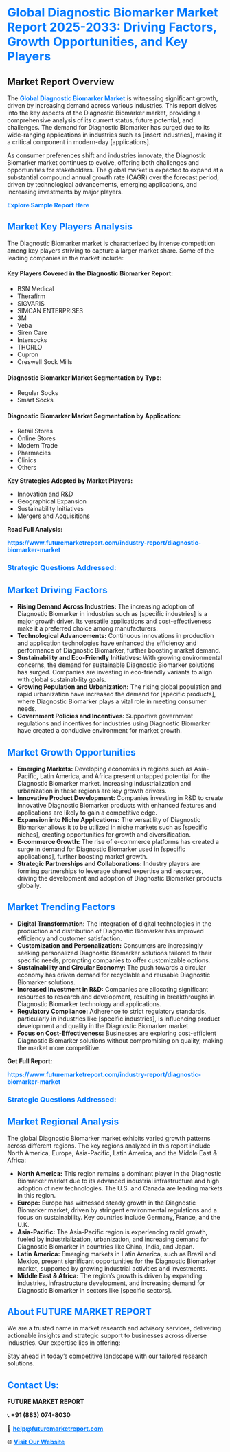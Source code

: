 <h1 style="color: #007BFF;">Global Diagnostic Biomarker Market Report 2025-2033: Driving Factors, Growth Opportunities, and Key Players</h1>

<section id="overview">
<h2>Market Report Overview</h2>
<p>The <a href="https://www.futuremarketreport.com/industry-report/diagnostic-biomarker-market" style="color: #007BFF; text-decoration: none;"><strong>Global Diagnostic Biomarker Market</strong></a> is witnessing significant growth, driven by increasing demand across various industries. This report delves into the key aspects of the Diagnostic Biomarker market, providing a comprehensive analysis of its current status, future potential, and challenges. The demand for Diagnostic Biomarker has surged due to its wide-ranging applications in industries such as [insert industries], making it a critical component in modern-day [applications].</p>
<p>As consumer preferences shift and industries innovate, the Diagnostic Biomarker market continues to evolve, offering both challenges and opportunities for stakeholders. The global market is expected to expand at a substantial compound annual growth rate (CAGR) over the forecast period, driven by technological advancements, emerging applications, and increasing investments by major players.</p>
</section>

<section id="overview">
<p><a href="https://www.futuremarketreport.com/request-sample/reportId=34412" style="color: #007BFF; text-decoration: none;"><strong>Explore Sample Report Here</strong></a></p>
</section>

<section id="key-players">
<h2 style="color: #007BFF;">Market Key Players Analysis</h2>
<p>The Diagnostic Biomarker market is characterized by intense competition among key players striving to capture a larger market share. Some of the leading companies in the market include:</p>
<h4>Key Players Covered in the Diagnostic Biomarker Report:</h4>
<ul><li>BSN Medical</li><li>Therafirm</li><li>SIGVARIS</li><li>SIMCAN ENTERPRISES</li><li>3M</li><li>Veba</li><li>Siren Care</li><li>Intersocks</li><li>THORLO</li><li>Cupron</li><li>Creswell Sock Mills</li></ul>
<h4>Diagnostic Biomarker Market Segmentation by Type:</h4>
<ul><li>Regular Socks</li><li>Smart Socks</li></ul>

<h4>Diagnostic Biomarker Market Segmentation by Application:</h4>
<ul><li>Retail Stores</li><li>Online Stores</li><li>Modern Trade</li><li>Pharmacies</li><li>Clinics</li><li>Others</li></ul>
<p><strong>Key Strategies Adopted by Market Players:</strong></p>
<ul>
<li>Innovation and R&D</li>
<li>Geographical Expansion</li>
<li>Sustainability Initiatives</li>
<li>Mergers and Acquisitions</li>
</ul>
</section>

<section>
<p><strong>Read Full Analysis: </strong></p><a href="https://www.futuremarketreport.com/industry-report/diagnostic-biomarker-market" style="color: #007BFF; text-decoration: none;"><strong>https://www.futuremarketreport.com/industry-report/diagnostic-biomarker-market</strong></a>
<h3 style="color: #007BFF;">Strategic Questions Addressed:</h3>
</section>

<section id="driving-factors">
<h2 style="color: #007BFF;">Market Driving Factors</h2>
<ul>
<li><strong>Rising Demand Across Industries:</strong> The increasing adoption of Diagnostic Biomarker in industries such as [specific industries] is a major growth driver. Its versatile applications and cost-effectiveness make it a preferred choice among manufacturers.</li>
<li><strong>Technological Advancements:</strong> Continuous innovations in production and application technologies have enhanced the efficiency and performance of Diagnostic Biomarker, further boosting market demand.</li>
<li><strong>Sustainability and Eco-Friendly Initiatives:</strong> With growing environmental concerns, the demand for sustainable Diagnostic Biomarker solutions has surged. Companies are investing in eco-friendly variants to align with global sustainability goals.</li>
<li><strong>Growing Population and Urbanization:</strong> The rising global population and rapid urbanization have increased the demand for [specific products], where Diagnostic Biomarker plays a vital role in meeting consumer needs.</li>
<li><strong>Government Policies and Incentives:</strong> Supportive government regulations and incentives for industries using Diagnostic Biomarker have created a conducive environment for market growth.</li>
</ul>
</section>

<section id="growth-opportunities">
<h2 style="color: #007BFF;">Market Growth Opportunities</h2>
<ul>
<li><strong>Emerging Markets:</strong> Developing economies in regions such as Asia-Pacific, Latin America, and Africa present untapped potential for the Diagnostic Biomarker market. Increasing industrialization and urbanization in these regions are key growth drivers.</li>
<li><strong>Innovative Product Development:</strong> Companies investing in R&D to create innovative Diagnostic Biomarker products with enhanced features and applications are likely to gain a competitive edge.</li>
<li><strong>Expansion into Niche Applications:</strong> The versatility of Diagnostic Biomarker allows it to be utilized in niche markets such as [specific niches], creating opportunities for growth and diversification.</li>
<li><strong>E-commerce Growth:</strong> The rise of e-commerce platforms has created a surge in demand for Diagnostic Biomarker used in [specific applications], further boosting market growth.</li>
<li><strong>Strategic Partnerships and Collaborations:</strong> Industry players are forming partnerships to leverage shared expertise and resources, driving the development and adoption of Diagnostic Biomarker products globally.</li>
</ul>
</section>

<section id="trending-factors">
<h2 style="color: #007BFF;">Market Trending Factors</h2>
<ul>
<li><strong>Digital Transformation:</strong> The integration of digital technologies in the production and distribution of Diagnostic Biomarker has improved efficiency and customer satisfaction.</li>
<li><strong>Customization and Personalization:</strong> Consumers are increasingly seeking personalized Diagnostic Biomarker solutions tailored to their specific needs, prompting companies to offer customizable options.</li>
<li><strong>Sustainability and Circular Economy:</strong> The push towards a circular economy has driven demand for recyclable and reusable Diagnostic Biomarker solutions.</li>
<li><strong>Increased Investment in R&D:</strong> Companies are allocating significant resources to research and development, resulting in breakthroughs in Diagnostic Biomarker technology and applications.</li>
<li><strong>Regulatory Compliance:</strong> Adherence to strict regulatory standards, particularly in industries like [specific industries], is influencing product development and quality in the Diagnostic Biomarker market.</li>
<li><strong>Focus on Cost-Effectiveness:</strong> Businesses are exploring cost-efficient Diagnostic Biomarker solutions without compromising on quality, making the market more competitive.</li>
</ul>
</section>

<section>
<p><strong>Get Full Report: </strong></p><a href="https://www.futuremarketreport.com/industry-report/diagnostic-biomarker-market" style="color: #007BFF; text-decoration: none;"><strong>https://www.futuremarketreport.com/industry-report/diagnostic-biomarker-market</strong></a>
<h3 style="color: #007BFF;">Strategic Questions Addressed:</h3>
</section>


<section id="regional-analysis">
<h2 style="color: #007BFF;">Market Regional Analysis</h2>
<p>The global Diagnostic Biomarker market exhibits varied growth patterns across different regions. The key regions analyzed in this report include North America, Europe, Asia-Pacific, Latin America, and the Middle East & Africa:</p>
<ul>
<li><strong>North America:</strong> This region remains a dominant player in the Diagnostic Biomarker market due to its advanced industrial infrastructure and high adoption of new technologies. The U.S. and Canada are leading markets in this region.</li>
<li><strong>Europe:</strong> Europe has witnessed steady growth in the Diagnostic Biomarker market, driven by stringent environmental regulations and a focus on sustainability. Key countries include Germany, France, and the U.K.</li>
<li><strong>Asia-Pacific:</strong> The Asia-Pacific region is experiencing rapid growth, fueled by industrialization, urbanization, and increasing demand for Diagnostic Biomarker in countries like China, India, and Japan.</li>
<li><strong>Latin America:</strong> Emerging markets in Latin America, such as Brazil and Mexico, present significant opportunities for the Diagnostic Biomarker market, supported by growing industrial activities and investments.</li>
<li><strong>Middle East & Africa:</strong> The region’s growth is driven by expanding industries, infrastructure development, and increasing demand for Diagnostic Biomarker in sectors like [specific sectors].</li>
</ul>
</section>

<footer>
<h2 style="color: #007BFF;">About FUTURE MARKET REPORT</h2>
<p>We are a trusted name in market research and advisory services, delivering actionable insights and strategic support to businesses across diverse industries. Our expertise lies in offering:</p>

<p>Stay ahead in today’s competitive landscape with our tailored research solutions.</p>

<h2 style="color: #007BFF;">Contact Us:</h2>
<p><strong>FUTURE MARKET REPORT</strong></p>
<p>📞 <strong>+91 (883) 074-8030</strong></p>
<p>📧 <strong><a href="mailto:help@futuremarketreport.com" style="color: #007BFF;">help@futuremarketreport.com</a></strong></p>
<p>🌐 <strong><a href="https://www.futuremarketreport.com/" style="color: #007BFF;">Visit Our Website</a></strong></p>
</footer>